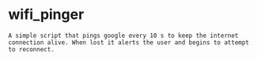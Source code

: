 # wifi_pinger
    A simple script that pings google every 10 s to keep the internet connection alive. When lost it alerts the user and begins to attempt to reconnect.
